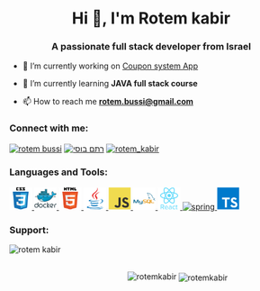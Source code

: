 <h1 align="center">Hi 👋, I'm Rotem kabir</h1>
<h3 align="center">A passionate full stack developer from Israel</h3>

- 🔭 I’m currently working on [Coupon system App](https://spring-coupon-system-rk.netlify.app/)

- 🌱 I’m currently learning **JAVA full stack course**

- 📫 How to reach me **rotem.bussi@gmail.com**

<h3 align="left">Connect with me:</h3>
<p align="left">
<a href="https://linkedin.com/in/rotem bussi" target="blank"><img align="center" src="https://raw.githubusercontent.com/rahuldkjain/github-profile-readme-generator/master/src/images/icons/Social/linked-in-alt.svg" alt="rotem bussi" height="30" width="40" /></a>
<a href="https://fb.com/רתם בוסי" target="blank"><img align="center" src="https://raw.githubusercontent.com/rahuldkjain/github-profile-readme-generator/master/src/images/icons/Social/facebook.svg" alt="רתם בוסי" height="30" width="40" /></a>
<a href="https://instagram.com/rotem_kabir" target="blank"><img align="center" src="https://raw.githubusercontent.com/rahuldkjain/github-profile-readme-generator/master/src/images/icons/Social/instagram.svg" alt="rotem_kabir" height="30" width="40" /></a>
</p>

<h3 align="left">Languages and Tools:</h3>
<p align="left"> <a href="https://www.w3schools.com/css/" target="_blank" rel="noreferrer"> <img src="https://raw.githubusercontent.com/devicons/devicon/master/icons/css3/css3-original-wordmark.svg" alt="css3" width="40" height="40"/> </a> <a href="https://www.docker.com/" target="_blank" rel="noreferrer"> <img src="https://raw.githubusercontent.com/devicons/devicon/master/icons/docker/docker-original-wordmark.svg" alt="docker" width="40" height="40"/> </a> <a href="https://www.w3.org/html/" target="_blank" rel="noreferrer"> <img src="https://raw.githubusercontent.com/devicons/devicon/master/icons/html5/html5-original-wordmark.svg" alt="html5" width="40" height="40"/> </a> <a href="https://www.java.com" target="_blank" rel="noreferrer"> <img src="https://raw.githubusercontent.com/devicons/devicon/master/icons/java/java-original.svg" alt="java" width="40" height="40"/> </a> <a href="https://developer.mozilla.org/en-US/docs/Web/JavaScript" target="_blank" rel="noreferrer"> <img src="https://raw.githubusercontent.com/devicons/devicon/master/icons/javascript/javascript-original.svg" alt="javascript" width="40" height="40"/> </a> <a href="https://www.mysql.com/" target="_blank" rel="noreferrer"> <img src="https://raw.githubusercontent.com/devicons/devicon/master/icons/mysql/mysql-original-wordmark.svg" alt="mysql" width="40" height="40"/> </a> <a href="https://reactjs.org/" target="_blank" rel="noreferrer"> <img src="https://raw.githubusercontent.com/devicons/devicon/master/icons/react/react-original-wordmark.svg" alt="react" width="40" height="40"/> </a> <a href="https://spring.io/" target="_blank" rel="noreferrer"> <img src="https://www.vectorlogo.zone/logos/springio/springio-icon.svg" alt="spring" width="40" height="40"/> </a> <a href="https://www.typescriptlang.org/" target="_blank" rel="noreferrer"> <img src="https://raw.githubusercontent.com/devicons/devicon/master/icons/typescript/typescript-original.svg" alt="typescript" width="40" height="40"/> </a> </p>

<h3 align="left">Support:</h3>
<p><a href="https://www.buymeacoffee.com/rotem kabir"> <img align="left" src="https://cdn.buymeacoffee.com/buttons/v2/default-yellow.png" height="50" width="210" alt="rotem kabir" /></a></p><br><br>

<p><img align="left" src="https://github-readme-stats.vercel.app/api/top-langs?username=rotemkabir&show_icons=true&locale=en&layout=compact" alt="rotemkabir" /></p>

<p>&nbsp;<img align="center" src="https://github-readme-stats.vercel.app/api?username=rotemkabir&show_icons=true&locale=en" alt="rotemkabir" /></p>
